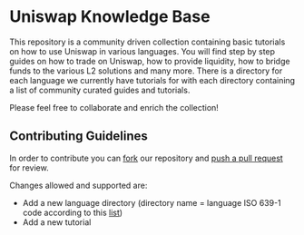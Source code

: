 # Uniswap Knowledge Base 

This repository is a community driven collection containing basic tutorials on how to use Uniswap in various languages.
You will find step by step guides on how to trade on Uniswap, how to provide liquidity, how to bridge funds to the various L2 solutions and many more.
There is a directory for each language we currently have tutorials for with each directory containing a list of community curated guides and tutorials.

Please feel free to collaborate and enrich the collection!

## Contributing Guidelines

In order to contribute you can [fork](https://docs.github.com/en/get-started/quickstart/fork-a-repo) our repository and [push a pull request](https://docs.github.com/en/pull-requests/collaborating-with-pull-requests/proposing-changes-to-your-work-with-pull-requests/about-pull-requests) for review. 

Changes allowed and supported are:

- Add a new language directory (directory name = language ISO 639-1 code according to this [list](https://en.wikipedia.org/wiki/List_of_ISO_639-1_codes))
- Add a new tutorial 







